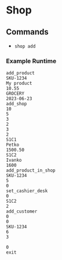 # Shop

## Commands

- `shop add`

### Example Runtime
```
add_product
SKU-1234
My product
10.55
GROCERY
2023-06-23
add_shop
10
5
3
2
3
2
S1C1
Petko
1500.50
S1C2
Ivanko
1600
add_product_in_shop
SKU-1234
5
0
set_cashier_desk
0
S1C2
2
add_customer
0
0
SKU-1234
6
3

0
exit
```